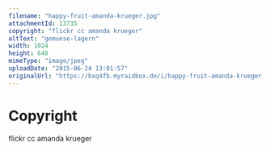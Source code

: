 ```yaml
---
filename: "happy-fruit-amanda-krueger.jpg"
attachmentId: 13735
copyright: "flickr cc amanda krueger"
altText: "gemuese-lagern"
width: 1024
height: 640
mimeType: "image/jpeg"
uploadDate: "2015-06-24 13:01:57"
originalUrl: "https://bxq4fb.myraidbox.de/i/happy-fruit-amanda-krueger.jpg"
---
```


# Copyright

flickr cc amanda krueger
